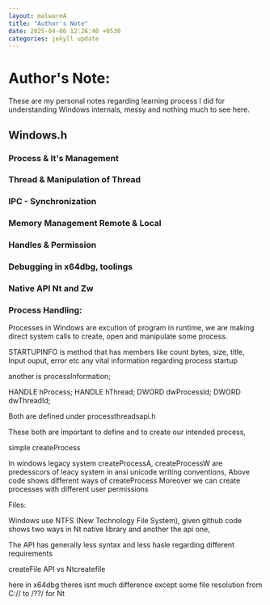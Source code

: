 ```yaml
---
layout: malwareA
title: "Author's Note"
date: 2025-04-06 12:26:40 +0530
categories: jekyll update
---
```


# Author's Note:

These are my personal notes regarding learning process I did for understanding Windows internals, messy and nothing much to see here.

## **Windows.h**

### Process & It's Management
### Thread & Manipulation of Thread
### IPC - Synchronization
### Memory Management Remote & Local
### Handles & Permission
### Debugging in x64dbg, toolings
### Native API Nt and Zw


### Process Handling:

Processes in Windows are excution of program in runtime, we are making direct system calls to create, open and manipulate some process.

STARTUPINFO is method that has members like count bytes, size, title, Input ouput, error etc any vital information regarding process startup

another is processInformation;

HANDLE hProcess;
    HANDLE hThread;
    DWORD dwProcessId;
    DWORD dwThreadId;

Both are defined under processthreadsapi.h

These both are important to define and to create our intended process,

simple createProcess

In windows legacy system createProcessA, createProcessW are predesscors of leacy system in ansi unicode writing conventions, Above code shows different ways of createProcess Moreover we can create processes with different user permissions


Files: 

Windows use NTFS (New Technology File System), 
given github code shows two ways in Nt native library and another the api one,

The API has generally less syntax and less hasle regarding different requirements 

createFile API vs Ntcreatefile


here in x64dbg theres isnt much difference except some file resolution from C:// to /??/ for Nt










